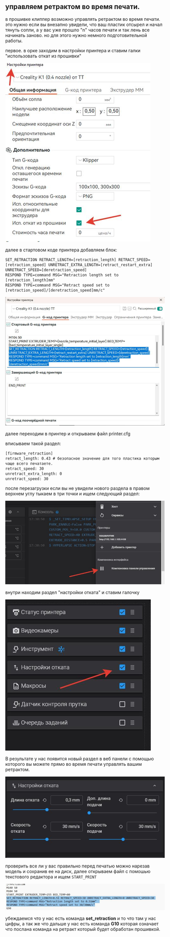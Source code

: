 <h2> управляем ретрактом во время печати.</h2>

в прошивке клиппер возможно управлять ретрактом во время печати. это нужно если вы внезапно увидели, что ваш пластик отсырел и начал тянуть сопли,  а у вас уже прошло "n" часов печати и так лень все начинать заново. но для этого нужно немного подготовительной работы. 

первое. в орке заходим в настройки принтера и ставим галки "использовать откат из прошивки" 

![](orca1.jpg)

далее в стартовом коде принтера добавляем блок:

```
SET_RETRACTION RETRACT_LENGTH=[retraction_length] RETRACT_SPEED=[retraction_speed] UNRETRACT_EXTRA_LENGTH=[retract_restart_extra] UNRETRACT_SPEED=[deretraction_speed]
RESPOND TYPE=command MSG="Retraction length set to [retraction_length]mm" 
RESPOND TYPE=command MSG="Retract speed set to [retraction_speed]/[deretraction_speed]mm/c"
```
![](orca2.jpg)


далее переходим в принтер и открываем файл printer.cfg

вписываем такой раздел:

```
[firmware_retraction]
retract_length: 0.43 # безопасное значение для того пластика которым чаще всего печатаете.
retract_speed: 30
unretract_extra_length: 0
unretract_speed: 30

```
после перезагрузки если вы не увидели нового раздела в правом верхнем углу тыкаем в три точки и ищем следующий раздел:

![](fluid1.jpg)

внутри находим раздел "настройки отката" и ставим галочку

![](fluid2.jpg)

В результате у нас появится новый раздел в веб панели с помощью которого вы можете прямо во время печати управлять вашим ретрактом. 

![](fluid3.jpg)

проверить все ли у вас правильно перед печатью можно нарезав модель и сохранив ее на диск, далее открываем файл с помошью текстового редактора и ищем `START_PRINT` 

![](test1.jpg)

убеждаемся что у нас есть команда **set_retraction** и то что там у нас цифры, а так же что дальше у нас есть команда **G10**  которая означает что послана команда на ретракт который будет обработан прошивкой. 